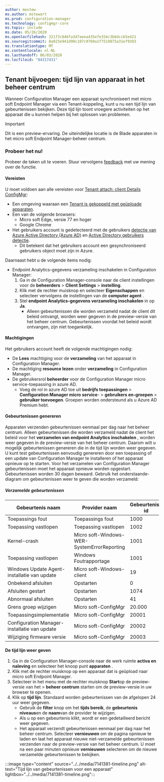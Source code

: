 ```yaml
---
author: mestew
ms.author: mstewart
ms.prod: configuration-manager
ms.technology: configmgr-core
ms.topic: include
ms.date: 05/26/2020
ms.openlocfilehash: 321f3c846fa3d7aeea435efe354c3b6dccb5e421
ms.sourcegitcommit: 8a023e941d90c107c9769a1f7519875a31ef9393
ms.translationtype: MT
ms.contentlocale: nl-NL
ms.lasthandoff: 06/03/2020
ms.locfileid: "84317431"
---
```

## <a name="tenant-attach-device-timeline-in-the-admin-center"></a><a name="bkmk_timeline"></a>Tenant bijvoegen: tijd lijn van apparaat in het beheer centrum
<!--7141381-->
Wanneer Configuration Manager een apparaat synchroniseert met micro soft Endpoint Manager via een Tenant-koppeling, kunt u nu een tijd lijn van gebeurtenissen bekijken. Deze tijd lijn toont vroegere activiteiten op het apparaat die u kunnen helpen bij het oplossen van problemen.

> [!Important]
> Dit is een preview-ervaring. De uiteindelijke locatie is de Blade apparaten in het micro soft Endpoint Manager-beheer centrum.

### <a name="try-it-out"></a>Probeer het nu!

Probeer de taken uit te voeren. Stuur vervolgens [feedback](../../technical-preview-2003.md#bkmk_feedback) met uw mening over de functie.

#### <a name="prerequisites"></a>Vereisten

U moet voldoen aan alle vereisten voor [Tenant attach: client Details ConfigMgr](../../technical-preview-2004.md#bkmk_mem):

- Een omgeving waaraan een [Tenant is gekoppeld met geüploade apparaten](../../../../../tenant-attach/device-sync-actions.md).
- Een van de volgende browsers:
  - Micro soft Edge, versie 77 en hoger
  - Google Chrome
- Het gebruikers account is gedetecteerd met de gebruikers [detectie van Azure Active Directory (Azure AD)](../../../../servers/deploy/configure/about-discovery-methods.md#azureaddisc) en [Active Directory gebruikers detectie](../../../../servers/deploy/configure/about-discovery-methods.md#bkmk_aboutUser).
  - Dit betekent dat het gebruikers account een gesynchroniseerd gebruikers object moet zijn in Azure.

Daarnaast hebt u de volgende items nodig:

- Endpoint Analytics-gegevens verzameling inschakelen in Configuration Manager:
   1. Ga in de Configuration Manager-console naar de client instellingen voor de **beheerders**  >  **Client Settings**  >  **instelling**.
   1. Klik met de rechter muisknop en selecteer **Eigenschappen** en selecteer vervolgens de instellingen van de **computer agent** .
   1. Stel **endpoint Analytics-gegevens verzameling inschakelen** in op **Ja**.
      - Alleen gebeurtenissen die worden verzameld nadat de client dit beleid ontvangt, worden weer gegeven in de preview-versie van het beheer centrum. Gebeurtenissen voordat het beleid wordt ontvangen, zijn niet toegankelijk.

#### <a name="permissions"></a>Machtigingen

Het gebruikers account heeft de volgende machtigingen nodig:

- De **Lees** machtiging voor de **verzameling** van het apparaat in Configuration Manager.
- De machtiging **resource lezen** onder **verzameling** in Configuration Manager.
- De gebruikersrol **beheerder** voor de Configuration Manager micro service-toepassing in azure AD.
  - Voeg de rol in azure AD toe uit **bedrijfs toepassingen**  >  **Configuration Manager micro service**-  >  **gebruikers en-groepen**  >  **gebruiker toevoegen**. Groepen worden ondersteund als u Azure AD Premium hebt.


#### <a name="generate-events"></a>Gebeurtenissen genereren

Apparaten verzenden gebeurtenissen eenmaal per dag naar het beheer centrum. Alleen gebeurtenissen die worden verzameld nadat de client het beleid voor het **verzamelen van endpoint Analytics inschakelen** , worden weer gegeven in de preview-versie van het beheer centrum. Daarom wilt u mogelijk gebeurtenissen genereren die in de tijd lijn worden weer gegeven. U kunt test gebeurtenissen eenvoudig genereren door een toepassing of een update van Configuration Manager te installeren of het apparaat opnieuw op te starten. Voor het verzamelen van Configuration Manager gebeurtenissen moet het apparaat opnieuw worden opgestart. Gebeurtenissen worden 30 dagen bewaard. Gebruik het onderstaande-diagram om gebeurtenissen weer te geven die worden verzameld:

##### <a name="collected-events"></a>Verzamelde gebeurtenissen

|Gebeurtenis naam|Provider naam|Gebeurtenis-id|
|---|---|---|
|Toepassings fout|Toepassings fout|1000|
|Toepassing vastlopen|Toepassing vastlopen|1002|
|Kernel-crash|Micro soft-Windows-WER-SystemErrorReporting|1001|
|Toepassing vastlopen|Windows Foutrapportage|1001|
|Windows Update Agent-installatie van update|Micro soft-Windows-client|19|
|Onbekend afsluiten|Opstarten|0|
|Afsluiten gestart|Opstarten|1074|
|Abnormaal afsluiten|Opstarten|41|
|Grens groep wijzigen|Micro soft-ConfigMgr|20.000|
|Toepassingsimplementatie|Micro soft-ConfigMgr|20001|
|Configuration Manager-installatie van update|Micro soft-ConfigMgr|20002|
|Wijziging firmware versie|Micro soft-ConfigMgr|20003|

#### <a name="view-the-timeline"></a>De tijd lijn weer geven

1. Ga in de Configuration Manager-console naar de werk ruimte **activa en naleving** en selecteer het knoop punt **apparaten** .
1. Klik met de rechter muisknop op een apparaat dat is geüpload naar micro soft Endpoint Manager.
1. Selecteer in het menu met de rechter muisknop **Start**op de preview-versie van het  >  **beheer centrum** starten om de preview-versie in uw browser te openen.
1. Klik op **tijd lijn**. Standaard worden gebeurtenissen van de afgelopen 24 uur weer gegeven.
   - Gebruik de **filter** knop om het **tijds bereik**, de **gebeurtenis niveaus**en de **naam**van de provider te wijzigen.
   - Als u op een gebeurtenis klikt, wordt er een gedetailleerd bericht weer gegeven.
   - Het apparaat verzendt gebeurtenissen eenmaal per dag naar het beheer centrum. Selecteer **vernieuwen** om de pagina opnieuw te laden en laat het apparaat nieuwe niet-verzamelde gebeurtenissen verzenden naar de preview-versie van het beheer centrum. U moet na een paar minuten opnieuw **vernieuwen** selecteren om de nieuwe verzamelde gebeurtenissen te bekijken.

:::image type="content" source="../../media/7141381-timeline.png" alt-text="Tijd lijn van gebeurtenissen voor een apparaat" lightbox="../../media/7141381-timeline.png":::
